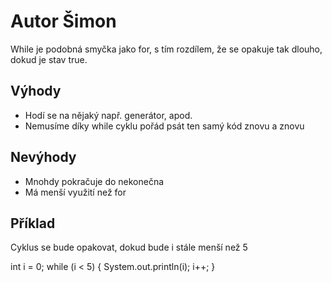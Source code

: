 # Autor Šimon

While je podobná smyčka jako for, s tím rozdílem, že se opakuje tak dlouho, dokud je stav true.

## Výhody

- Hodí se na nějaký např. generátor, apod.
- Nemusíme díky while cyklu pořád psát ten samý kód znovu a znovu


## Nevýhody

- Mnohdy pokračuje do nekonečna
- Má menší využití než for

## Příklad

 Cyklus se bude opakovat, dokud bude i stále menší než 5

int i = 0;
while (i < 5) {
  System.out.println(i);
  i++;
}
